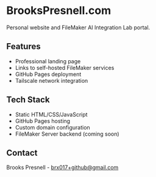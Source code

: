 # BrooksPresnell.com

Personal website and FileMaker AI Integration Lab portal.

## Features
- Professional landing page
- Links to self-hosted FileMaker services
- GitHub Pages deployment
- Tailscale network integration

## Tech Stack
- Static HTML/CSS/JavaScript
- GitHub Pages hosting
- Custom domain configuration
- FileMaker Server backend (coming soon)

## Contact
Brooks Presnell - brx017+github@gmail.com
